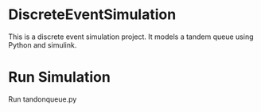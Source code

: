 # DiscreteEventSimulation
This is a discrete event simulation project. It models a tandem queue using Python and simulink. 
# Run Simulation
Run tandonqueue.py
